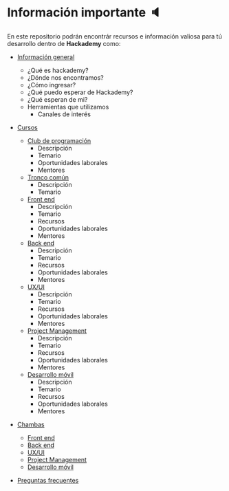 # Información importante :speaker:
En este repositorio podrán encontrár recursos e información valiosa para tú desarrollo dentro de **Hackademy** como:

- [Información general](https://github.com/hackademymx/informacion-importante/blob/master/informaci%C3%B3n-general.md)
    - ¿Qué es hackademy?
    - ¿Dónde nos encontramos?
    - ¿Cómo ingresar?
    - ¿Qué puedo esperar de Hackademy?
    - ¿Qué esperan de mi?
    - Herramientas que utilizamos
        - Canales de interés
- [Cursos](https://github.com/hackademymx/informacion-importante/tree/master/cursos)
    - [Club de programación](https://github.com/hackademymx/informacion-importante/blob/master/cursos/club.md)
        - Descripción
        - Temario
        - Oportunidades laborales
        - Mentores
    - [Tronco común](https://github.com/hackademymx/informacion-importante/blob/master/cursos/tronco-comun.md)
        - Descripción
        - Temario
    - [Front end](https://github.com/hackademymx/informacion-importante/blob/master/cursos/front-end.md)
        - Descripción
        - Temario
        - Recursos
        - Oportunidades laborales
        - Mentores
    - [Back end](https://github.com/hackademymx/informacion-importante/blob/master/cursos/back-end.md)
        - Descripción
        - Temario
        - Recursos
        - Oportunidades laborales
        - Mentores
    - [UX/UI](https://github.com/hackademymx/informacion-importante/blob/master/cursos/ux-ui.md)
        - Descripción
        - Temario
        - Recursos
        - Oportunidades laborales
        - Mentores
    - [Project Management](https://github.com/hackademymx/informacion-importante/blob/master/cursos/project-management.md)    
        - Descripción
        - Temario
        - Recursos
        - Oportunidades laborales
        - Mentores
    - [Desarrollo móvil](https://github.com/hackademymx/informacion-importante/blob/master/cursos/desarrollo-movil.md)
        - Descripción
        - Temario
        - Recursos
        - Oportunidades laborales
        - Mentores
- [Chambas](https://github.com/hackademymx/informacion-importante/tree/master/chambas) 
    - [Front end](https://github.com/hackademymx/informacion-importante/blob/master/chambas/front-end.md)
    - [Back end](https://github.com/hackademymx/informacion-importante/blob/master/chambas/back-end.md)
    - [UX/UI](https://github.com/hackademymx/informacion-importante/blob/master/chambas/ux-ui.md)
    - [Project Management](https://github.com/hackademymx/informacion-importante/blob/master/chambas/project-management.md)
    - [Desarrollo móvil](https://github.com/hackademymx/informacion-importante/blob/master/chambas/desarrollo-movil.md)
    
- [Preguntas frecuentes](https://github.com/hackademymx/informacion-importante/blob/master/preguntas-frecuentes.md)


